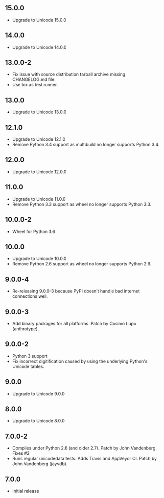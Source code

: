 ## 15.0.0
 - Upgrade to Unicode 15.0.0

## 14.0.0
 - Upgrade to Unicode 14.0.0

## 13.0.0-2
 - Fix issue with source distribution tarball archive missing CHANGELOG.md file.
 - Use tox as test runner.

## 13.0.0
 - Upgrade to Unicode 13.0.0

## 12.1.0
 - Upgrade to Unicode 12.1.0
 - Remove Python 3.4 support as multibuild no longer supports Python 3.4.

## 12.0.0
 - Upgrade to Unicode 12.0.0

## 11.0.0
 - Upgrade to Unicode 11.0.0
 - Remove Python 3.3 support as wheel no longer supports Python 3.3.

## 10.0.0-2
 - Wheel for Python 3.6

## 10.0.0
 - Upgrade to Unicode 10.0.0
 - Remove Python 2.6 support as wheel no longer supports Python 2.6.

## 9.0.0-4
 - Re-releasing 9.0.0-3 because PyPI doesn't handle bad internet connections well.

## 9.0.0-3
 - Add binary packages for all platforms. Patch by Cosimo Lupo (anthrotype).

## 9.0.0-2
 - Python 3 support
 - Fix incorrect digitification caused by using the underlying Python's Unicode tables.

## 9.0.0
 - Upgrade to Unicode 9.0.0

## 8.0.0
 - Upgrade to Unicode 8.0.0

## 7.0.0-2
 - Compiles under Python 2.6 (and older 2.7). Patch by John Vandenberg. Fixes #2
 - Runs regular unicodedata tests. Adds Travis and AppVeyor CI. Patch by John Vandenberg (jayvdb).

## 7.0.0
 - Initial release
